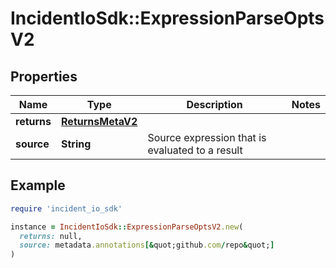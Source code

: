 # IncidentIoSdk::ExpressionParseOptsV2

## Properties

| Name | Type | Description | Notes |
| ---- | ---- | ----------- | ----- |
| **returns** | [**ReturnsMetaV2**](ReturnsMetaV2.md) |  |  |
| **source** | **String** | Source expression that is evaluated to a result |  |

## Example

```ruby
require 'incident_io_sdk'

instance = IncidentIoSdk::ExpressionParseOptsV2.new(
  returns: null,
  source: metadata.annotations[&quot;github.com/repo&quot;]
)
```

